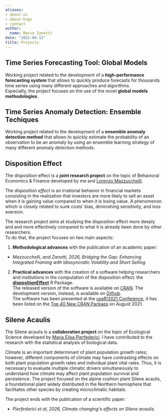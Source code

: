 ```yaml
---
aliases:
- about-us
- about-hugo
- contact
author:
  name: Marco Zanotti
date: "2021-04-12"
title: Projects
---
```


## Time Series Forecasting Tool: Global Models

Working project related to the development of a **high-performance forecasting system** 
that allows to quickly produce forecasts for thousands time series using many different
approaches and algorithms.  
Especially, the project focuses on the use of the novel **global models methodologies**.  


## Time Series Anomaly Detection: Ensemble Techiques

Working project related to the development of a **ensemble anomaly detection method** 
that allows to quickly estimate the probability of an observation to be an anomaly
by using an ensemble learning strategy of many different anomaly detection methods.  


## Disposition Effect

The disposition effect is a **joint research project** on the topic of Behavioral 
Economics & Finance developed by me and 
[Lorenzo Mazzucchelli](https://www.linkedin.com/in/lorenzo-mazzucchelli-72a661122/).  

The *disposition effect* is an irrational behavior in financial markets consisting 
in the realization that investors are more likely to sell an asset when it is 
gaining value compared to when it is losing value. A phenomenon which is closely 
related to sunk costs’ bias, diminishing sensitivity, and loss aversion.  

The research project aims at studying the disposition effect more deeply and
and more effectively compared to what it is already been done by other researchers.  
To do that, the project focuses on two main aspects:  

1. **Methodological advances** with the publication of an academic paper:   
- *Mazzucchelli, and Zanotti, 2026, Bridging the Gap: Enhancing Integrated Framing with Idiosyncratic Volatility and Short Selling*  

2. **Practical advances** with the creation of a software helping researchers and 
institutions in the computation of the disposition effect: the 
**[dispositionEffect](https://marcozanotti.github.io/dispositionEffect)** R Package.  
The released version of the software is available on 
[CRAN](https://CRAN.R-project.org/package=dispositionEffect).
The development version, instead, is available on 
[Github](https://github.com/marcozanotti/dispositionEffect).   
The software has been presented at the [useR!2021 Conference](https://user2021.r-project.org/),
it has been listed on the 
[Top 40 New CRAN Packaes](https://rviews.rstudio.com/2021/09/27/august-2021-top-40-new-cran-packages/)
on August 2021.


## Silene Acaulis

The Silene acaulis is a **collaboration project** on the topic of Ecological Science
developed by [Maria Elisa Pierfederici](https://www.nmbu.no/ans/maria.elisa.pierfederici). 
I have contributed to the research with the statistical analysis of biological 
data.   

Climate is an important determinant of plant population growth rates; 
however, different components of climate may have contrasting effects on 
both plant population growth rates and individual plant vital rates. Thus, 
it is necessary to evaluate multiple climatic drivers simultaneously to 
understand how climate may affect plant population survival and persistence. 
The project focused on the alpine cushion plant Silene acaulis, a 
foundational plant widely distributed in the Northern hemisphere that 
facilitates other species by creating microclimatic habitats.  

The project ends with the publication of a scientific paper:  
- *Pierfederici et al, 2026, Climate changing's effects on Silene acaulis*.  

